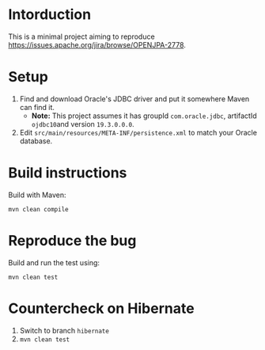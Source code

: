# Intorduction

This is a minimal project aiming to reproduce https://issues.apache.org/jira/browse/OPENJPA-2778.

# Setup

1. Find and download Oracle's JDBC driver and put it somewhere Maven can find it.
    * **Note:** This project assumes it has groupId `com.oracle.jdbc`, artifactId `ojdbc10`and version `19.3.0.0.0`.
1. Edit `src/main/resources/META-INF/persistence.xml` to match your Oracle database.

# Build instructions

Build with Maven:

```
mvn clean compile
```

# Reproduce the bug

Build and run the test using:

```
mvn clean test
```

# Countercheck on Hibernate

1. Switch to branch `hibernate`
1. `mvn clean test`
